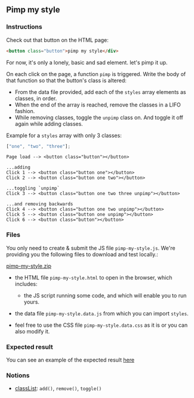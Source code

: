 ## Pimp my style

### Instructions

Check out that button on the HTML page:

```html
<button class="button">pimp my style</div>
```

For now, it's only a lonely, basic and sad element. let's pimp it up.

On each click on the page, a function `pimp` is triggered.
Write the body of that function so that the button's class is altered:

- From the data file provided, add each of the `styles` array elements as classes, in order.
- When the end of the array is reached, remove the classes in a LIFO fashion.
- While removing classes, toggle the `unpimp` class on. And toggle it off again while adding classes.

Example for a `styles` array with only 3 classes:

```js
["one", "two", "three"];
```

```
Page load --> <button class="button"></button>

...adding
Click 1 --> <button class="button one"></button>
Click 2 --> <button class="button one two"></button>

...toggling `unpimp`
Click 3 --> <button class="button one two three unpimp"></button>

...and removing backwards
Click 4 --> <button class="button one two unpimp"></button>
Click 5 --> <button class="button one unpimp"></button>
Click 6 --> <button class="button"></button>
```

### Files

You only need to create & submit the JS file `pimp-my-style.js`. We're providing you the following files to download and test locally.:

[pimp-my-style.zip](https://assets.01-edu.org/pimp-my-style.zip)

- the HTML file `pimp-my-style.html` to open in the browser, which includes:

  - the JS script running some code, and which will enable you to run yours.

- the data file `pimp-my-style.data.js` from which you can import `styles`.

- feel free to use the CSS file `pimp-my-style.data.css` as it is or you can also modify it.

### Expected result

You can see an example of the expected result [here](https://youtu.be/VIRf3TBDTN4)

### Notions

- [classList](https://developer.mozilla.org/en-US/docs/Web/API/Element/classList): `add()`, `remove()`, `toggle()`
